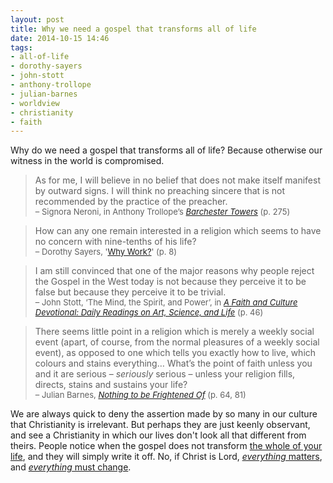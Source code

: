 ```yaml
---
layout: post
title: Why we need a gospel that transforms all of life
date: 2014-10-15 14:46
tags:
- all-of-life
- dorothy-sayers
- john-stott
- anthony-trollope
- julian-barnes
- worldview
- christianity
- faith
---
```

Why do we need a gospel that transforms all of life? Because otherwise our witness in the world is compromised.

<blockquote>
As for me, I will believe in no belief that does not make itself manifest by outward signs. I will think no preaching sincere that is not recommended by the practice of the preacher.<br>
<span style="font-size:small">– Signora Neroni, in Anthony Trollope’s <em><a href="http://www.amazon.co.uk/gp/product/0192834320">Barchester Towers</a></em> (p. 275)</span>
</blockquote>

<blockquote>
How can any one remain interested in a religion which seems to have no concern with nine-tenths of his life?<br>
<span style="font-size:small">– Dorothy Sayers, '<a href="http://www.faith-at-work.net/docs/whywork.pdf">Why Work?</a>' (p. 8)</span>
</blockquote>

<blockquote>
I am still convinced that one of the major reasons why people reject the Gospel in the West today is not because they perceive it to be false but because they perceive it to be trivial.<br>
<span style="font-size:small">– John Stott, ‘The Mind, the Spirit, and Power’, in <em><a href="http://www.amazon.co.uk/gp/product/0310283566/ref=as_li_tl?ie=UTF8&camp=1634&creative=19450&creativeASIN=0310283566&linkCode=as2&tag=jakebeldercom-21&linkId=KYNWSBRMQWKXV32T">A Faith and Culture Devotional: Daily Readings on Art, Science, and Life</a></em> (p. 46) </span>
</blockquote>

<blockquote>
There seems little point in a religion which is merely a weekly social event (apart, of course, from the normal pleasures of a weekly social event), as opposed to one which tells you exactly how to live, which colours and stains everything… What’s the point of faith unless you and it are serious – <em>seriously</em> serious – unless your religion fills, directs, stains and sustains your life? <br>
<span style="font-size:small">– Julian Barnes, <em><a href="http://www.amazon.co.uk/gp/product/0099523744/ref=as_li_tl?ie=UTF8&camp=1634&creative=19450&creativeASIN=0099523744&linkCode=as2&tag=jakebeldercom-21&linkId=EZLC3JRYUCH2WIH7">Nothing to be Frightened Of</a></em> (p. 64, 81)</span>
</blockquote>

We are always quick to deny the assertion made by so many in our culture that Christianity is irrelevant. But perhaps they are just keenly observant, and see a Christianity in which our lives don't look all that different from theirs. People notice when the gospel does not transform [the whole of your life](http://blog.jakebelder.com/tag/all-of-life), and they will simply write it off. No, if Christ is Lord, [*everything* matters](http://blog.acton.org/archives/32633-if-christ-is-lord-everything-matters.html), and [*everything* must change](https://www.biblegateway.com/passage/?search=col+3.17&version=NIV).
